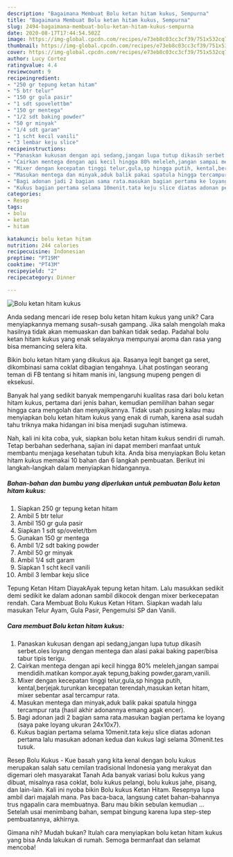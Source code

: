 ```yaml
---
description: "Bagaimana Membuat Bolu ketan hitam kukus, Sempurna"
title: "Bagaimana Membuat Bolu ketan hitam kukus, Sempurna"
slug: 2494-bagaimana-membuat-bolu-ketan-hitam-kukus-sempurna
date: 2020-08-17T17:44:54.502Z
image: https://img-global.cpcdn.com/recipes/e73eb8c03cc3cf39/751x532cq70/bolu-ketan-hitam-kukus-foto-resep-utama.jpg
thumbnail: https://img-global.cpcdn.com/recipes/e73eb8c03cc3cf39/751x532cq70/bolu-ketan-hitam-kukus-foto-resep-utama.jpg
cover: https://img-global.cpcdn.com/recipes/e73eb8c03cc3cf39/751x532cq70/bolu-ketan-hitam-kukus-foto-resep-utama.jpg
author: Lucy Cortez
ratingvalue: 4.4
reviewcount: 9
recipeingredient:
- "250 gr tepung ketan hitam"
- "5 btr telur"
- "150 gr gula pasir"
- "1 sdt spovelettbm"
- "150 gr mentega"
- "1/2 sdt baking powder"
- "50 gr minyak"
- "1/4 sdt garam"
- "1 scht kecil vanili"
- "3 lembar keju slice"
recipeinstructions:
- "Panaskan kukusan dengan api sedang,jangan lupa tutup dikasih serbet.oles loyang dengan mentega dan alasi pakai baking paper/bisa tabur tipis terigu."
- "Cairkan mentega dengan api kecil hingga 80% meleleh,jangan sampai mendidih.matikan kompor.ayak tepung,baking powder,garam,vanili."
- "Mixer dengan kecepatan tinggi telur,gula,sp hingga putih, kental,berjejak.turunkan kecepatan terendah,masukan ketan hitam, mixer sebentar asal tercampur rata."
- "Masukan mentega dan minyak,aduk balik pakai spatula hingga tercampur rata (hasil akhir adonannya emang agak encer)."
- "Bagi adonan jadi 2 bagian sama rata.masukan bagian pertama ke loyang (saya pake loyang ukuran 24x10x7)."
- "Kukus bagian pertama selama 10menit.tata keju slice diatas adonan pertama lalu masukan adonan kedua dan kukus lagi selama 30menit.tes tusuk."
categories:
- Resep
tags:
- bolu
- ketan
- hitam

katakunci: bolu ketan hitam 
nutrition: 244 calories
recipecuisine: Indonesian
preptime: "PT19M"
cooktime: "PT43M"
recipeyield: "2"
recipecategory: Dinner

---
```



![Bolu ketan hitam kukus](https://img-global.cpcdn.com/recipes/e73eb8c03cc3cf39/751x532cq70/bolu-ketan-hitam-kukus-foto-resep-utama.jpg)

Anda sedang mencari ide resep bolu ketan hitam kukus yang unik? Cara menyiapkannya memang susah-susah gampang. Jika salah mengolah maka hasilnya tidak akan memuaskan dan bahkan tidak sedap. Padahal bolu ketan hitam kukus yang enak selayaknya mempunyai aroma dan rasa yang bisa memancing selera kita.

Bikin bolu ketan hitam yang dikukus aja. Rasanya legit banget ga seret, dikombinasi sama coklat dibagian tengahnya. Lihat postingan seorang teman di FB tentang si hitam manis ini, langsung mupeng pengen di eksekusi.

Banyak hal yang sedikit banyak mempengaruhi kualitas rasa dari bolu ketan hitam kukus, pertama dari jenis bahan, kemudian pemilihan bahan segar hingga cara mengolah dan menyajikannya. Tidak usah pusing kalau mau menyiapkan bolu ketan hitam kukus yang enak di rumah, karena asal sudah tahu triknya maka hidangan ini bisa menjadi suguhan istimewa.


Nah, kali ini kita coba, yuk, siapkan bolu ketan hitam kukus sendiri di rumah. Tetap berbahan sederhana, sajian ini dapat memberi manfaat untuk membantu menjaga kesehatan tubuh kita. Anda bisa menyiapkan Bolu ketan hitam kukus memakai 10 bahan dan 6 langkah pembuatan. Berikut ini langkah-langkah dalam menyiapkan hidangannya.

<!--inarticleads1-->

##### Bahan-bahan dan bumbu yang diperlukan untuk pembuatan Bolu ketan hitam kukus:

1. Siapkan 250 gr tepung ketan hitam
1. Ambil 5 btr telur
1. Ambil 150 gr gula pasir
1. Siapkan 1 sdt sp/ovelet/tbm
1. Gunakan 150 gr mentega
1. Ambil 1/2 sdt baking powder
1. Ambil 50 gr minyak
1. Ambil 1/4 sdt garam
1. Siapkan 1 scht kecil vanili
1. Ambil 3 lembar keju slice


Tepung Ketan Hitam DiayakAyak tepung ketan hitam. Lalu masukkan sedikit demi sedikit ke dalam adonan sambil dikocok dengan mixer berkecepatan rendah. Cara Membuat Bolu Kukus Ketan Hitam. Siapkan wadah lalu masukan Telur Ayam, Gula Pasir, Pengemulsi SP dan Vanili. 

<!--inarticleads2-->

##### Cara membuat Bolu ketan hitam kukus:

1. Panaskan kukusan dengan api sedang,jangan lupa tutup dikasih serbet.oles loyang dengan mentega dan alasi pakai baking paper/bisa tabur tipis terigu.
1. Cairkan mentega dengan api kecil hingga 80% meleleh,jangan sampai mendidih.matikan kompor.ayak tepung,baking powder,garam,vanili.
1. Mixer dengan kecepatan tinggi telur,gula,sp hingga putih, kental,berjejak.turunkan kecepatan terendah,masukan ketan hitam, mixer sebentar asal tercampur rata.
1. Masukan mentega dan minyak,aduk balik pakai spatula hingga tercampur rata (hasil akhir adonannya emang agak encer).
1. Bagi adonan jadi 2 bagian sama rata.masukan bagian pertama ke loyang (saya pake loyang ukuran 24x10x7).
1. Kukus bagian pertama selama 10menit.tata keju slice diatas adonan pertama lalu masukan adonan kedua dan kukus lagi selama 30menit.tes tusuk.


Resep Bolu Kukus - Kue basah yang kita kenal dengan bolu kukus merupakan salah satu cemilan tradisional Indonesia yang merakyat dan digemari oleh masyarakat Tanah Ada banyak variasi bolu kukus yang dibuat, misalnya rasa coklat, bolu kukus pelangi, bolu kukus jahe, pisang, dan lain-lain. Kali ini nyoba bikin Bolu kukus Ketan Hitam. Resepnya lupa ambil dari majalah mana. Pas baca-baca, langsung catet bahan-bahannya trus ngapalin cara membuatnya. Baru mau bikin sebulan kemudian … Setelah usai menimbang bahan, sempat bingung karena lupa step-step pembuatannya, akhirnya. 

Gimana nih? Mudah bukan? Itulah cara menyiapkan bolu ketan hitam kukus yang bisa Anda lakukan di rumah. Semoga bermanfaat dan selamat mencoba!
